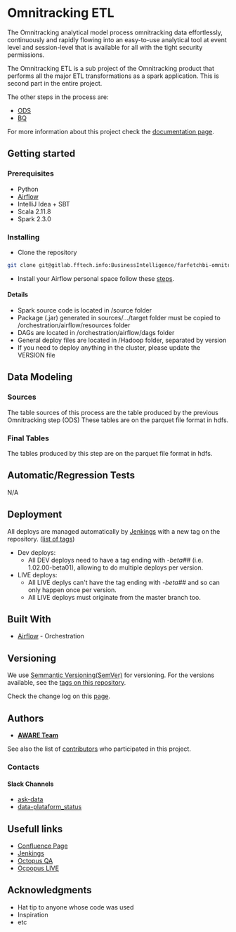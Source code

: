 # Omnitracking ETL

The Omnitracking analytical model process omnitracking data effortlessly, continuously and rapidly flowing into an easy-to-use analytical tool at event level and session-level that is available for all with the tight security permissions.

The Omnitracking ETL is a sub project of the Omnitracking product that performs all the major ETL transformations as a spark application.
This is second part in the entire project.

The other steps in the process are:
-   [ODS](https://gitlab.fftech.info/BusinessIntelligence/farfetchbi-omnitracking-ods)
-   [BQ](https://gitlab.fftech.info/BusinessIntelligence/farfetchbi-omnitracking-bq)


For more information about this project check the [documentation page](https://farfetch.atlassian.net/wiki/spaces/DATA/pages/305139339/Aware+-+Initiatives+-+Omnitracking+Data+Model).

## Getting started

### Prerequisites

-   Python
-   [Airflow](https://airflow.apache.org/)
-   IntelliJ Idea + SBT
-   Scala 2.11.8
-   Spark 2.3.0

### Installing

- Clone the repository
```bash
git clone git@gitlab.fftech.info:BusinessIntelligence/farfetchbi-omnitracking-etl.git
```
- Install your Airflow personal space follow these [steps](https://farfetch.atlassian.net/wiki/spaces/DATA/pages/51264478/KB+-+Getting+started+with+Airflow).

#### Details
-   Spark source code is located in /source folder
-   Package (.jar) generated in sources/.../target folder must be copied to /orchestration/airflow/resources folder
-   DAGs are located in /orchestration/airflow/dags folder
-   General deploy files are located in /Hadoop folder, separated by version
-   If you need to deploy anything in the cluster, please update the VERSION file

## Data Modeling

### Sources

The table sources of this process are the table produced by the previous Omnitracking step (ODS)
These tables are on the parquet file format in hdfs.

### Final Tables

The tables produced by this step are on the parquet file format in hdfs.

## Automatic/Regression Tests

N/A

## Deployment

All deploys are managed automatically by [Jenkings](https://jenkins.fftech.info/) with a new tag on the repository. ([list of tags](https://gitlab.fftech.info/BusinessIntelligence/farfetchbi-omnitracking-etl/tags))

-   Dev deploys:
    -   All DEV deploys need to have a tag ending with _-beta##_ (i.e. 1.02.00-beta01), allowing to do multiple deploys per version.
-   LIVE deploys:
    -   All LIVE deplys can't have the tag ending with _-beta##_ and so can only happen once per version.
    -   All LIVE deploys must originate from the master branch too.

## Built With

-   [Airflow](https://airflow.apache.org/) - Orchestration

## Versioning

We use [Semmantic Versioning(SemVer)](http://semver.org/) for versioning. For the versions available, see the [tags on this repository](https://gitlab.fftech.info/BusinessIntelligence/farfetchbi-omnitracking-etl/tags).

Check the change log on this [page](https://gitlab.fftech.info/BusinessIntelligence/farfetchbi-omnitracking-etl/blob/master/CHANGELOG.md).

## Authors

-   **[AWARE Team](https://farfetch.atlassian.net/wiki/spaces/DATA/pages/121176598/BI+-+Team+-+Aware)**

See also the list of [contributors](https://gitlab.fftech.info/BusinessIntelligence/farfetchbi-omnitracking-etl/graphs/master) who participated in this project.

### Contacts

#### Slack Channels

- [ask-data](https://farfetch.slack.com/messages/C518HCANT/)
- [data-plataform_status](https://farfetch.slack.com/messages/C8WHMG65V/)

## Usefull links

- [Confluence Page](https://farfetch.atlassian.net/wiki/spaces/DATA/pages/305139339/Aware+-+Initiatives+-+Omnitracking+Data+Model)
- [Jenkings](https://jenkins.fftech.info/view/Continuous%20Integration/view/BI-Omnitracking/)
- [Octopus QA](https://octopus-qa.fftech.info/app#/projects/bi-omnitracking)
- [Ocpopus LIVE](https://octopus-live.farfetch.net/app#/projects/bi-omnitracking)

## Acknowledgments

-   Hat tip to anyone whose code was used
-   Inspiration
-   etc
